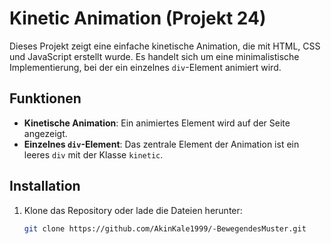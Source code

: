 # Kinetic Animation (Projekt 24)

Dieses Projekt zeigt eine einfache kinetische Animation, die mit HTML, CSS und JavaScript erstellt wurde. Es handelt sich um eine minimalistische Implementierung, bei der ein einzelnes `div`-Element animiert wird.

## Funktionen

- **Kinetische Animation**: Ein animiertes Element wird auf der Seite angezeigt.
- **Einzelnes `div`-Element**: Das zentrale Element der Animation ist ein leeres `div` mit der Klasse `kinetic`.
  
## Installation

1. Klone das Repository oder lade die Dateien herunter:
   ```bash
   git clone https://github.com/AkinKale1999/-BewegendesMuster.git
